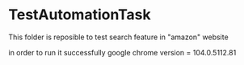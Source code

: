 # TestAutomationTask

This folder is reposible to test search feature in "amazon" website

in order to run it successfully
google chrome version = 104.0.5112.81 
